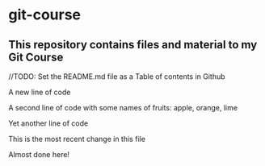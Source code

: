 # git-course

## This repository contains files and material to my Git Course

//TODO: Set the README.md file as a Table of contents in Github

A new line of code

A second line of code with some names of fruits: apple, orange, lime

Yet another line of code

This is the most recent change in this file

Almost done here!
